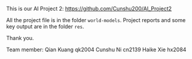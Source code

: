This is our AI Project 2: https://github.com/Cunshu200/AI_Project2

All the project file is in the folder `world-models`. 
Project reports and some key output are in the folder `res`.

Thank you. 



Team member:
Qian Kuang	qk2004
Cunshu Ni	cn2139
Haike Xie	hx2084
